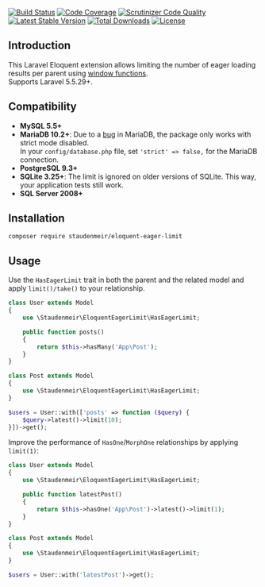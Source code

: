 [![Build Status](https://travis-ci.org/staudenmeir/eloquent-eager-limit.svg?branch=master)](https://travis-ci.org/staudenmeir/eloquent-eager-limit)
[![Code Coverage](https://scrutinizer-ci.com/g/staudenmeir/eloquent-eager-limit/badges/coverage.png?b=master)](https://scrutinizer-ci.com/g/staudenmeir/eloquent-eager-limit/?branch=master)
[![Scrutinizer Code Quality](https://scrutinizer-ci.com/g/staudenmeir/eloquent-eager-limit/badges/quality-score.png?b=master)](https://scrutinizer-ci.com/g/staudenmeir/eloquent-eager-limit/?branch=master)
[![Latest Stable Version](https://poser.pugx.org/staudenmeir/eloquent-eager-limit/v/stable)](https://packagist.org/packages/staudenmeir/eloquent-eager-limit)
[![Total Downloads](https://poser.pugx.org/staudenmeir/eloquent-eager-limit/downloads)](https://packagist.org/packages/staudenmeir/eloquent-eager-limit)
[![License](https://poser.pugx.org/staudenmeir/eloquent-eager-limit/license)](https://packagist.org/packages/staudenmeir/eloquent-eager-limit)

## Introduction
This Laravel Eloquent extension allows limiting the number of eager loading results per parent using [window functions](https://en.wikipedia.org/wiki/Select_(SQL)#Limiting_result_rows).    
Supports Laravel 5.5.29+.

## Compatibility

- **MySQL 5.5+**
- **MariaDB 10.2+**: Due to a [bug](https://jira.mariadb.org/projects/MDEV/issues/MDEV-17525) in MariaDB, the package only works with strict mode disabled.  
  In your `config/database.php` file, set `'strict' => false,` for the MariaDB connection.
- **PostgreSQL 9.3+**
- **SQLite 3.25+**: The limit is ignored on older versions of SQLite. This way, your application tests still work.
- **SQL Server 2008+**
 
## Installation

    composer require staudenmeir/eloquent-eager-limit

## Usage

Use the `HasEagerLimit` trait in both the parent and the related model and apply `limit()/take()` to your relationship. 

```php
class User extends Model
{
    use \Staudenmeir\EloquentEagerLimit\HasEagerLimit;

    public function posts()
    {
        return $this->hasMany('App\Post');
    }
}

class Post extends Model
{
    use \Staudenmeir\EloquentEagerLimit\HasEagerLimit;
}

$users = User::with(['posts' => function ($query) {
    $query->latest()->limit(10);
}])->get();
```

Improve the performance of `HasOne`/`MorphOne` relationships by applying `limit(1)`: 

```php
class User extends Model
{
    use \Staudenmeir\EloquentEagerLimit\HasEagerLimit;

    public function latestPost()
    {
        return $this->hasOne('App\Post')->latest()->limit(1);
    }
}

class Post extends Model
{
    use \Staudenmeir\EloquentEagerLimit\HasEagerLimit;
}

$users = User::with('latestPost')->get();
```